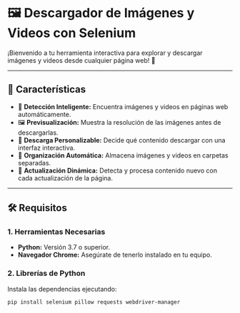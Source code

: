 # 🖼️ **Descargador de Imágenes y Videos con Selenium**

¡Bienvenido a tu herramienta interactiva para explorar y descargar imágenes y videos desde cualquier página web! 🚀

---

## 📌 **Características**

- 📸 **Detección Inteligente:** Encuentra imágenes y videos en páginas web automáticamente.
- 🖼️ **Previsualización:** Muestra la resolución de las imágenes antes de descargarlas.
- 💾 **Descarga Personalizable:** Decide qué contenido descargar con una interfaz interactiva.
- 📂 **Organización Automática:** Almacena imágenes y videos en carpetas separadas.
- 🔄 **Actualización Dinámica:** Detecta y procesa contenido nuevo con cada actualización de la página.

---

## 🛠️ **Requisitos**

### **1. Herramientas Necesarias**
- **Python:** Versión 3.7 o superior.
- **Navegador Chrome:** Asegúrate de tenerlo instalado en tu equipo.

### **2. Librerías de Python**
Instala las dependencias ejecutando:

```bash
pip install selenium pillow requests webdriver-manager
